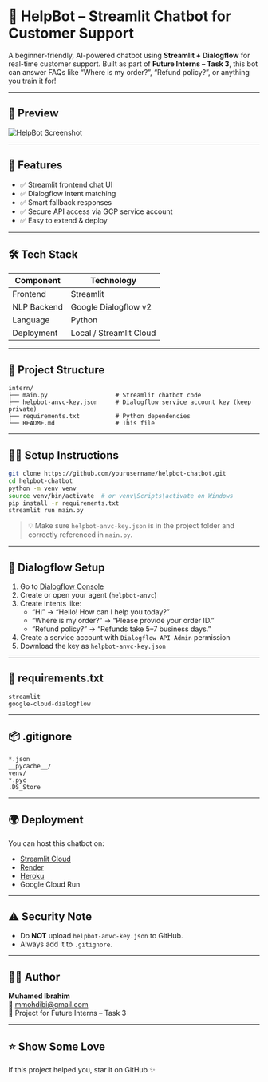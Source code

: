 # 🤖 HelpBot – Streamlit Chatbot for Customer Support

A beginner-friendly, AI-powered chatbot using **Streamlit + Dialogflow** for real-time customer support. Built as part of **Future Interns – Task 3**, this bot can answer FAQs like “Where is my order?”, “Refund policy?”, or anything you train it for!

---

## 📸 Preview

![HelpBot Screenshot](https://via.placeholder.com/800x400?text=Chatbot+Preview+Here)

---

## 🚀 Features

- ✅ Streamlit frontend chat UI  
- ✅ Dialogflow intent matching  
- ✅ Smart fallback responses  
- ✅ Secure API access via GCP service account  
- ✅ Easy to extend & deploy

---

## 🛠 Tech Stack

| Component    | Technology              |
|--------------|--------------------------|
| Frontend     | Streamlit                |
| NLP Backend  | Google Dialogflow v2     |
| Language     | Python                   |
| Deployment   | Local / Streamlit Cloud  |

---

## 📂 Project Structure

```
intern/
├── main.py                   # Streamlit chatbot code
├── helpbot-anvc-key.json     # Dialogflow service account key (keep private)
├── requirements.txt          # Python dependencies
└── README.md                 # This file
```

---

## 🧑‍💻 Setup Instructions

```bash
git clone https://github.com/yourusername/helpbot-chatbot.git
cd helpbot-chatbot
python -m venv venv
source venv/bin/activate  # or venv\Scripts\activate on Windows
pip install -r requirements.txt
streamlit run main.py
```

> 💡 Make sure `helpbot-anvc-key.json` is in the project folder and correctly referenced in `main.py`.

---

## 🧠 Dialogflow Setup

1. Go to [Dialogflow Console](https://dialogflow.cloud.google.com/)
2. Create or open your agent (`helpbot-anvc`)
3. Create intents like:
   - “Hi” → “Hello! How can I help you today?”
   - “Where is my order?” → “Please provide your order ID.”
   - “Refund policy?” → “Refunds take 5–7 business days.”
4. Create a service account with `Dialogflow API Admin` permission
5. Download the key as `helpbot-anvc-key.json`

---

## 🧾 requirements.txt

```text
streamlit
google-cloud-dialogflow
```

---

## 📦 .gitignore

```gitignore
*.json
__pycache__/
venv/
*.pyc
.DS_Store
```

---

## 🌍 Deployment

You can host this chatbot on:

- [Streamlit Cloud](https://streamlit.io/cloud)
- [Render](https://render.com/)
- [Heroku](https://heroku.com/)
- Google Cloud Run

---

## ⚠️ Security Note

- Do **NOT** upload `helpbot-anvc-key.json` to GitHub.
- Always add it to `.gitignore`.

---

## 🙋‍♂️ Author

**Muhamed Ibrahim**  
📧 [mmohdibi@gmail.com](mailto:mmohdibi@gmail.com)  
💼 Project for Future Interns – Task 3

---


## ⭐ Show Some Love

If this project helped you, star it on GitHub ✨

